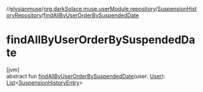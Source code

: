 //[elysianmuse](../../../index.md)/[org.darkSolace.muse.userModule.repository](../index.md)/[SuspensionHistoryRepository](index.md)/[findAllByUserOrderBySuspendedDate](find-all-by-user-order-by-suspended-date.md)

# findAllByUserOrderBySuspendedDate

[jvm]\
abstract fun [findAllByUserOrderBySuspendedDate](find-all-by-user-order-by-suspended-date.md)(user: [User](../../org.darkSolace.muse.userModule.model/-user/index.md)): [List](https://kotlinlang.org/api/latest/jvm/stdlib/kotlin.collections/-list/index.html)&lt;[SuspensionHistoryEntry](../../org.darkSolace.muse.userModule.model/-suspension-history-entry/index.md)&gt;
